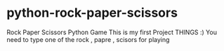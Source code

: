 # python-rock-paper-scissors
Rock Paper Scissors Python Game
This is my first Project THINGS :) 
You need to type one of the rock , papre , scisors for playing 
